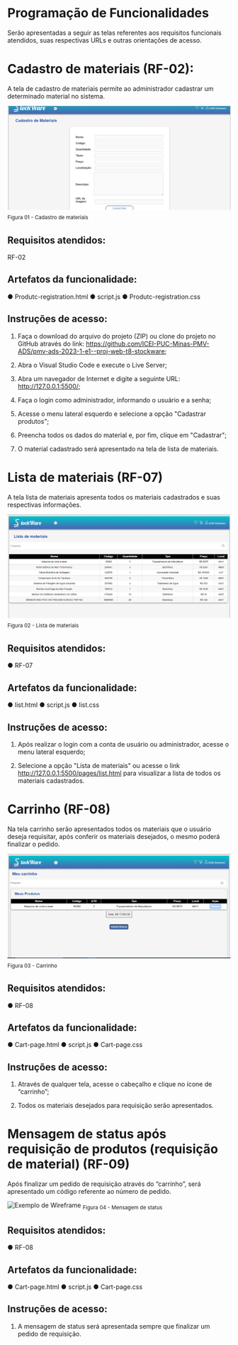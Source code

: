 # Programação de Funcionalidades


Serão apresentadas a seguir as telas referentes aos requisitos funcionais atendidos, suas respectivas URLs e outras orientações de acesso.

# Cadastro de materiais (RF-02):

A tela de cadastro de materiais permite ao administrador cadastrar um determinado material no sistema.

![Exemplo de Wireframe](img/1-cadastro-produto-proj.png) <sub> Figura 01 - Cadastro de materiais<sub>

## Requisitos atendidos:

RF-02 


## Artefatos da funcionalidade:

●	Produtc-registration.html
●	script.js
●	Produtc-registration.css



## Instruções de acesso:

1.	Faça o download do arquivo do projeto (ZIP) ou clone do projeto no GitHub através do link: https://github.com/ICEI-PUC-Minas-PMV-ADS/pmv-ads-2023-1-e1--proj-web-t8-stockware;

2.	Abra o Visual Studio Code e execute o Live Server;


3.	Abra um navegador de Internet e digite a seguinte URL: http://127.0.0.1:5500/;

4.	Faça o login como administrador, informando o usuário e a senha;


5.	Acesse o menu lateral esquerdo e selecione a opção "Cadastrar produtos";

6.	Preencha todos os dados do material e, por fim, clique em "Cadastrar";


7.	O material cadastrado será apresentado na tela de lista de materiais.





# Lista de materiais (RF-07)

A tela lista de materiais apresenta todos os materiais cadastrados e suas respectivas informações.

![Exemplo de Wireframe](img/7-lista-materiais-proj.PNG) <sub> Figura 02 - Lista de materiais <sub>

## Requisitos atendidos:
●	RF-07


## Artefatos da funcionalidade:
●	list.html
●	script.js
●	list.css



## Instruções de acesso:

1.	Após realizar o login com a conta de usuário ou administrador, acesse o menu lateral esquerdo;

2.	Selecione a opção "Lista de materiais" ou acesse o link http://127.0.0.1:5500/pages/list.html para visualizar a lista de todos os materiais cadastrados.




# Carrinho (RF-08)
Na tela carrinho serão apresentados todos os materiais que o usuário deseja requisitar, após conferir os materiais desejados, o mesmo poderá finalizar o pedido.

![Exemplo de Wireframe](img/2-carrinho-proj.png) <sub> Figura 03 - Carrinho<sub>


## Requisitos atendidos:
●	RF-08


## Artefatos da funcionalidade:
●	Cart-page.html
●	script.js
●	Cart-page.css



## Instruções de acesso:

1.	Através de qualquer tela, acesse o cabeçalho e clique no ícone de “carrinho”;

2.	Todos os materiais desejados para requisição serão apresentados.




# Mensagem de status após requisição de produtos (requisição de material) (RF-09)

Após finalizar um pedido de requisição através do “carrinho”, será apresentado um código referente ao número de pedido. 

![Exemplo de Wireframe](3-carrinho-requ-proj.PNG) <sub> Figura 04 - Mensagem de status <sub>

## Requisitos atendidos:
●	RF-08


## Artefatos da funcionalidade:
●	Cart-page.html
●	script.js
●	Cart-page.css


## Instruções de acesso:

1.	A mensagem de status será apresentada sempre que finalizar um pedido de requisição.






